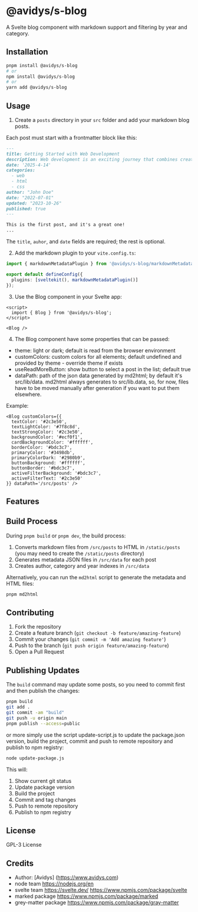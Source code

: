 # @avidys/s-blog

A Svelte blog component with markdown support and filtering by year and category.

## Installation

```bash
pnpm install @avidys/s-blog
# or
npm install @avidys/s-blog
# or
yarn add @avidys/s-blog
```

## Usage

1. Create a `posts` directory in your `src` folder and add your markdown blog posts.

Each post must start with a frontmatter block like this:

```md
---
title: Getting Started with Web Development
description: Web development is an exciting journey that combines creativity with technical skills.
date: '2025-4-14'
categories:
  - web
  - html
  - css
author: "John Doe"
date: "2022-07-01"
updated: "2023-10-26"
published: true
---

This is the first post, and it's a great one!
...
```

The `title`, `auhor`, and `date` fields are required; the rest is optional.

2. Add the markdown plugin to your `vite.config.ts`:

```typescript
import { markdownMetadataPlugin } from '@avidys/s-blog/markdownMetadataPlugin';

export default defineConfig({
  plugins: [sveltekit(), markdownMetadataPlugin()]
});
```

3. Use the Blog component in your Svelte app:

```svelte
<script>
  import { Blog } from '@avidys/s-blog';
</script>

<Blog />
```

4. The Blog component have some properties that can be passed:

- theme: light or dark; default is read from the browser environment
- customColors: custom colors for all elements; default undefined and provided by theme -  override theme if exists
- useReadMoreButton: show button to select a post in the list; default true 
- dataPath: path of the json data generated by md2html; by default it's src/lib/data. md2html always generates to src/lib.data, so, for now, files have to be moved manually after generation if you want to put them elsewhere.

Example:

```svelte
<Blog customColors={{
  textColor: '#2c3e50',
  textLightColor: '#7f8c8d',
  textStrongColor: '#2c3e50',
  backgroundColor: '#ecf0f1',
  cardBackgroundColor: '#ffffff',
  borderColor: '#bdc3c7',
  primaryColor: '#3498db',
  primaryColorDark: '#2980b9',
  buttonBackground: '#ffffff',
  buttonBorder: '#bdc3c7',
  activeFilterBackground: '#bdc3c7',
  activeFilterText: '#2c3e50'
}} dataPath='/src/posts' />
```

## Features


## Build Process

During ```pnpm build``` or ```pnpm dev```, the build process:

1. Converts markdown files from `/src/posts` to HTML in `/static/posts` (you may need to create the `/static/posts` directory)
2. Generates metadata JSON files in `/src/data` for each post
3. Creates author, category and year indexes in `/src/data`

Alternatively, you can run the `md2html` script to generate the metadata and HTML files:

```bash
pnpm md2html
```

## Contributing

1. Fork the repository
2. Create a feature branch (`git checkout -b feature/amazing-feature`)
3. Commit your changes (`git commit -m 'Add amazing feature'`)
4. Push to the branch (`git push origin feature/amazing-feature`)
5. Open a Pull Request

## Publishing Updates

The `build` command may update some posts, so you need to commit first and then publish the changes:

```bash
pnpm build
git add .
git commit -am "build"
git push -u origin main
pnpm publish --access=public
```

or more simply use the script update-script.js to update the package.json version, build the project, commit and push to remote repository and publish to npm registry:

```bash
node update-package.js
```

This will:

1. Show current git status
2. Update package version
3. Build the project
4. Commit and tag changes
5. Push to remote repository
6. Publish to npm registry

## License

GPL-3 License

## Credits

- Author: [Avidys] (<https://www.avidys.com>)
- node team <https://nodejs.org/en>
- svelte team <https://svelte.dev/> <https://www.npmjs.com/package/svelte>
- marked package <https://www.npmjs.com/package/marked>
- grey-matter package <https://www.npmjs.com/package/gray-matter>
